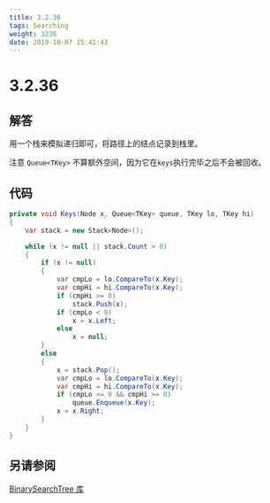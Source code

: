 ```yaml
---
title: 3.2.36
tags: Searching
weight: 3236
date: 2019-10-07 15:41:43
---
```


# 3.2.36


## 解答

用一个栈来模拟递归即可，将路径上的结点记录到栈里。

注意 `Queue<TKey>` 不算额外空间，因为它在`keys`执行完毕之后不会被回收。

## 代码

```csharp
private void Keys(Node x, Queue<TKey> queue, TKey lo, TKey hi)
{
    var stack = new Stack<Node>();

    while (x != null || stack.Count > 0)
    {
        if (x != null)
        {
            var cmpLo = lo.CompareTo(x.Key);
            var cmpHi = hi.CompareTo(x.Key);
            if (cmpHi >= 0)
                stack.Push(x);
            if (cmpLo < 0)
                x = x.Left;
            else
                x = null;
        }
        else
        {
            x = stack.Pop();
            var cmpLo = lo.CompareTo(x.Key);
            var cmpHi = hi.CompareTo(x.Key);
            if (cmpLo <= 0 && cmpHi >= 0)
                queue.Enqueue(x.Key);
            x = x.Right;
        }
    }
}
```

## 另请参阅

[BinarySearchTree 库](https://github.com/ikesnowy/Algorithms-4th-Edition-in-Csharp/tree/master/3%20Searching/3.2/BinarySearchTree)
